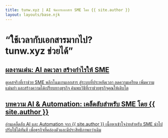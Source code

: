 ```yaml
---
title: tunw.xyz | AI จัดการเอกสาร SME โดย {{ site.author }}
layout: layouts/base.njk
---
```

<div class="hero">
  <h1>“ใช้เวลากับเอกสารมากไป?<br>tunw.xyz ช่วยได้”</h1>
</div>

<div class="grid">
  <a href="/projects/" class="card reveal">
    <h2>ผลงานเด่น: AI ลดเวลา สร้างกำไรให้ SME</h2>
    <p>
      ดูเคสจริงที่เราช่วย SME พลิกโฉมงานเอกสาร สู่ระบบที่ประหยัดเวลา ลดความเครียด เพิ่มความแม่นยำ และสร้างความได้เปรียบทางธุรกิจ ค้นพบวิธีที่เราช่วยธุรกิจคุณให้เติบโต
    </p>
  </a>
  <a href="/blog/" class="card reveal">
    <h2>บทความ AI & Automation: เคล็ดลับสำหรับ SME โดย {{ site.author }}</h2>
    <p>
      อ่านเคล็ดลับ AI และ Automation จาก {{ site.author }} เนื้อหาเข้าใจง่ายสำหรับ SME นำไปปรับใช้ได้ทันที เพื่อธุรกิจที่คล่องตัวและมีประสิทธิภาพกว่าเดิม
    </p>
  </a>
</div>